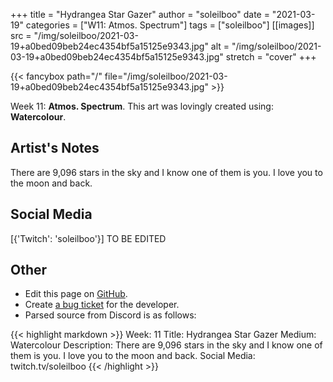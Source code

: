 +++
title =       "Hydrangea Star Gazer"
author =      "soleilboo"
date =        "2021-03-19"
categories =  ["W11: Atmos. Spectrum"]
tags =        ["soleilboo"]
[[images]]
                      src = "/img/soleilboo/2021-03-19+a0bed09beb24ec4354bf5a15125e9343.jpg"
                      alt = "/img/soleilboo/2021-03-19+a0bed09beb24ec4354bf5a15125e9343.jpg"
                      stretch = "cover"
+++


{{< fancybox path="/" file="/img/soleilboo/2021-03-19+a0bed09beb24ec4354bf5a15125e9343.jpg" >}}


Week 11: **Atmos. Spectrum**. This art was lovingly created using: **Watercolour**.

## Artist's Notes

There are 9,096 stars in the sky and I know one of them is you.  I love you to the moon and back.

## Social Media

[{'Twitch': 'soleilboo'}] TO BE EDITED

## Other

- Edit this page on [GitHub](https://github.com/teaminkling/web-refresh/edit/main/blog/content/blog/soleilboo-week-11-b79c.md).
- Create [a bug ticket](https://github.com/teaminkling/web-refresh/issues/new?assignees=&labels=bug&template=problem-report.md&title=) for the developer.
- Parsed source from Discord is as follows:

{{< highlight markdown >}}
Week: 11
Title: Hydrangea Star Gazer
Medium: Watercolour
Description: There are 9,096 stars in the sky and I know one of them is you.  I love you to the moon and back.
Social Media: twitch.tv/soleilboo
{{< /highlight >}}